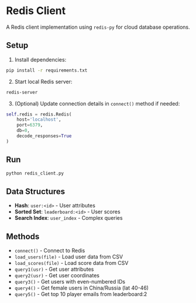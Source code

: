 # Redis Client

A Redis client implementation using `redis-py` for cloud database operations.

## Setup

1. Install dependencies:
```bash
pip install -r requirements.txt
```

2. Start local Redis server:
```bash
redis-server
```

3. (Optional) Update connection details in `connect()` method if needed:
```python
self.redis = redis.Redis(
    host='localhost',
    port=6379,
    db=0,
    decode_responses=True
)
```

## Run

```python
python redis_client.py
```

## Data Structures

- **Hash**: `user:<id>` - User attributes
- **Sorted Set**: `leaderboard:<id>` - User scores
- **Search Index**: `user_index` - Complex queries

## Methods

- `connect()` - Connect to Redis
- `load_users(file)` - Load user data from CSV
- `load_scores(file)` - Load score data from CSV
- `query1(usr)` - Get user attributes
- `query2(usr)` - Get user coordinates
- `query3()` - Get users with even-numbered IDs
- `query4()` - Get female users in China/Russia (lat 40-46)
- `query5()` - Get top 10 player emails from leaderboard:2